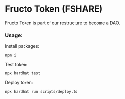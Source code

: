 # Fructo Token (FSHARE)

Fructo Token is part of our restructure to become a DAO.

### Usage:

Install packages:

```console
npm i
```

Test token:
```console
npx hardhat test
```

Deploy token:
```console
npx hardhat run scripts/deploy.ts
```
